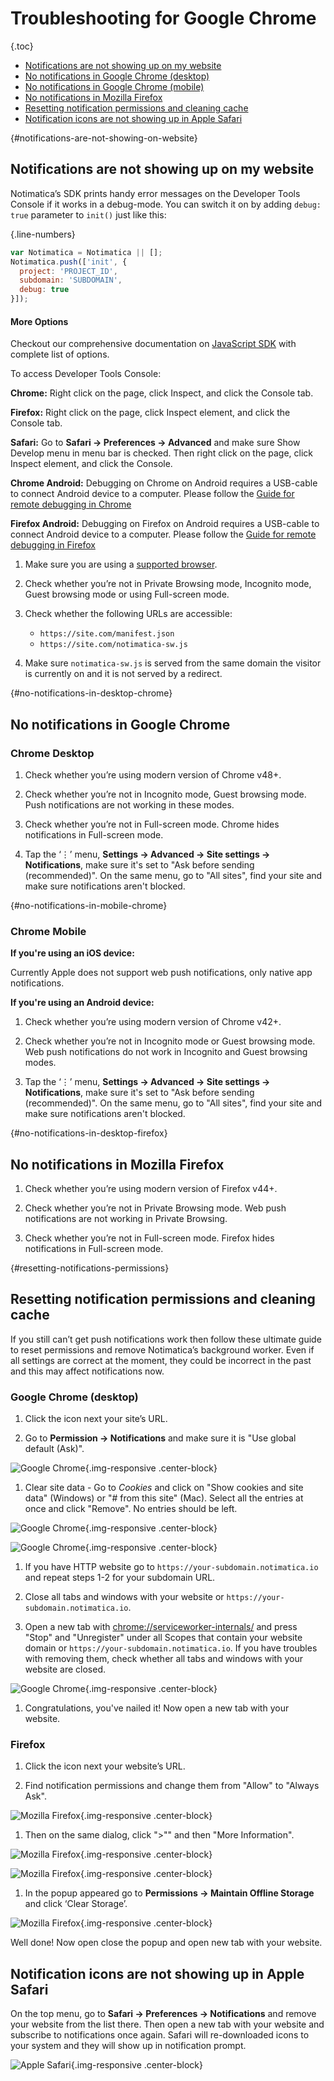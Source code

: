 # Troubleshooting for Google Chrome

{.toc}
* [Notifications are not showing up on my website](#notifications-are-not-showing-on-website)
* [No notifications in Google Chrome (desktop)](#no-notifications-in-desktop-chrome)
* [No notifications in Google Chrome (mobile)](#no-notifications-in-mobile-chrome)
* [No notifications in Mozilla Firefox](#no-notifications-in-desktop-firefox)
* [Resetting notification permissions and cleaning cache](#resetting-notifications-permissions)
* [Notification icons are not showing up in Apple Safari](#icons-not-showing)

{#notifications-are-not-showing-on-website}
## Notifications are not showing up on my website

Notimatica’s SDK prints handy error messages on the Developer Tools Console if it works in a debug-mode. You can switch it on by adding `debug: true` parameter to `init()` just like this:

{.line-numbers}
```javascript
var Notimatica = Notimatica || [];
Notimatica.push(['init', {
  project: 'PROJECT_ID',
  subdomain: 'SUBDOMAIN',
  debug: true
}]);
```
<div class="callout callout-info" role="alert">

#### More Options

Checkout our comprehensive documentation on [JavaScript SDK](/docs/javascript-sdk) with complete list of options.

</div>

To access Developer Tools Console:

**Chrome:** Right click on the page, click Inspect, and click the Console tab.

**Firefox:** Right click on the page, click Inspect element, and click the Console tab.

**Safari:** Go to **Safari → Preferences → Advanced** and make sure Show Develop menu in menu bar is checked. Then right click on the page, click Inspect element, and click the Console.

**Chrome Android:** Debugging on Chrome on Android requires a USB-cable to connect Android device to a computer. Please follow the [Guide for remote debugging in Chrome](https://developer.chrome.com/devtools/docs/remote-debugging)

**Firefox Android:** Debugging on Firefox on Android requires a USB-cable to connect Android device to a computer. Please follow the [Guide for remote debugging in Firefox](https://developer.mozilla.org/en-US/docs/Tools/Remote_Debugging/Debugging_Firefox_for_Android_with_WebIDE)

1. Make sure you are using a [supported browser](/docs/introduction#browsers-support).

1. Check whether you’re not in Private Browsing mode, Incognito mode, Guest browsing mode or using Full-screen mode. 

1. Check whether the following URLs are accessible:

    * `https://site.com/manifest.json`
    * `https://site.com/notimatica-sw.js`

1. Make sure `notimatica-sw.js` is served from the same domain the visitor is currently on and it is not served by a redirect.

{#no-notifications-in-desktop-chrome}
## No notifications in Google Chrome 

### Chrome Desktop

1. Check whether you’re using modern version of Chrome v48+.

1. Check whether you’re not in Incognito mode, Guest browsing mode. Push notifications are not working in these modes.

1. Check whether you’re not in Full-screen mode. Chrome hides notifications in Full-screen mode.

1. Tap the ‘⋮’ menu, **Settings → Advanced → Site settings → Notifications**, make sure it's set to "Ask before sending (recommended)". On the same menu, go to "All sites", find your site and make sure notifications aren't blocked.

{#no-notifications-in-mobile-chrome}
### Chrome Mobile

**If you're using an iOS device:**

Currently Apple does not support web push notifications, only native app notifications.

**If you're using an Android device:**

1. Check whether you’re using modern version of Chrome v42+.

1. Check whether you’re not in Incognito mode or Guest browsing mode. Web push notifications do not work in Incognito and Guest browsing modes.

1. Tap the ‘⋮’ menu, **Settings → Advanced → Site settings → Notifications**, make sure it's set to "Ask before sending (recommended)". On the same menu, go to "All sites", find your site and make sure notifications aren't blocked.

{#no-notifications-in-desktop-firefox}
## No notifications in Mozilla Firefox
1. Check whether you’re using modern version of Firefox v44+.

1. Check whether you’re not in Private Browsing mode. Web push notifications are not working in Private Browsing.

1. Check whether you’re not in Full-screen mode. Firefox hides notifications in Full-screen mode.

{#resetting-notifications-permissions}
## Resetting notification permissions and cleaning cache

If you still can’t get push notifications work then follow these ultimate guide to reset permissions and remove Notimatica’s background worker. Even if all settings are correct at the moment, they could be incorrect in the past and this may affect notifications now.

### Google Chrome (desktop)

1. Click the icon next your site’s URL.

1. Go to **Permission → Notifications** and make sure it is "Use global default (Ask)".

![Google Chrome](/static/troubleshooting/chrome1.png "Google Chrome"){.img-responsive .center-block}

1. Clear site data - Go to *Cookies* and click on "Show cookies and site data" (Windows) or "# from this site" (Mac). Select all the entries at once and click "Remove". No entries should be left.

![Google Chrome](/static/troubleshooting/chrome2.png "Google Chrome"){.img-responsive .center-block}

![Google Chrome](/static/troubleshooting/chrome3.png "Google Chrome"){.img-responsive .center-block}

1. If you have HTTP website go to `https://your-subdomain.notimatica.io` and repeat steps 1-2 for your subdomain URL.

1. Close all tabs and windows with your website or `https://your-subdomain.notimatica.io`.

1. Open a new tab with [chrome://serviceworker-internals/](chrome://serviceworker-internals/) and press "Stop" and "Unregister" under all Scopes that contain your website domain or `https://your-subdomain.notimatica.io`. If you have troubles with removing them, check whether all tabs and windows with your website are closed.

![Google Chrome](/static/troubleshooting/chrome4.png "Google Chrome"){.img-responsive .center-block}

1. Congratulations, you've nailed it! Now open a new tab with your website.

### Firefox

1. Click the icon next your website’s URL.

1. Find notification permissions and change them from "Allow" to "Always Ask".

![Mozilla Firefox](/static/troubleshooting/firefox1.png "Mozilla Firefox"){.img-responsive .center-block}

1. Then on the same dialog, click ">"" and then "More Information".

![Mozilla Firefox](/static/troubleshooting/firefox2.png "Mozilla Firefox"){.img-responsive .center-block}

![Mozilla Firefox](/static/troubleshooting/firefox3.png "Mozilla Firefox"){.img-responsive .center-block}

1. In the popup appeared go to **Permissions → Maintain Offline Storage** and click ‘Clear Storage’.

![Mozilla Firefox](/static/troubleshooting/firefox4.png "Mozilla Firefox"){.img-responsive .center-block}

Well done! Now open close the popup and open new tab with your website.

## Notification icons are not showing up in Apple Safari

On the top menu, go to **Safari → Preferences → Notifications** and remove your website from the list there. Then open a new tab with your website and subscribe to notifications once again. Safari will re-downloaded icons to your system and they will show up in notification prompt.

![Apple Safari](/static/troubleshooting/safari1.png "Apple Safari"){.img-responsive .center-block}